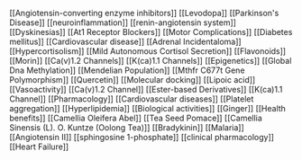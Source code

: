 [[Angiotensin-converting enzyme inhibitors]]
[[Levodopa]]
[[Parkinson's Disease]]
[[neuroinflammation]]
[[renin-angiotensin system]]
[[Dyskinesias]]
[[At1 Receptor Blockers]]
[[Motor Complications]]
[[Diabetes mellitus]]
[[Cardiovascular disease]]
[[Adrenal Incidentaloma]]
[[Hypercortisolism]]
[[Mild Autonomous Cortisol Secretion]]
[[Flavonoids]]
[[Morin]]
[[Ca(v)1.2 Channels]]
[[K(ca)1.1 Channels]]
[[Epigenetics]]
[[Global Dna Methylation]]
[[Mendelian Population]]
[[Mthfr C677t Gene Polymorphism]]
[[Quercetin]]
[[Molecular docking]]
[[Lipoic acid]]
[[Vasoactivity]]
[[Ca(v)1.2 Channel]]
[[Ester-based Derivatives]]
[[K(ca)1.1 Channel]]
[[Pharmacology]]
[[Cardiovascular diseases]]
[[Platelet aggregation]]
[[Hyperlipidemia]]
[[Biological activities]]
[[Ginger]]
[[Health benefits]]
[[Camellia Oleifera Abel]]
[[Tea Seed Pomace]]
[[Camellia Sinensis (L). O. Kuntze (Oolong Tea)]]
[[Bradykinin]]
[[Malaria]]
[[Angiotensin II]]
[[sphingosine 1-phosphate]]
[[clinical pharmacology]]
[[Heart Failure]]
